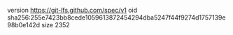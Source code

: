 version https://git-lfs.github.com/spec/v1
oid sha256:255e7423bb8cede1059613872454294dba5247f44f9274d1757139e98b0e142d
size 2352
